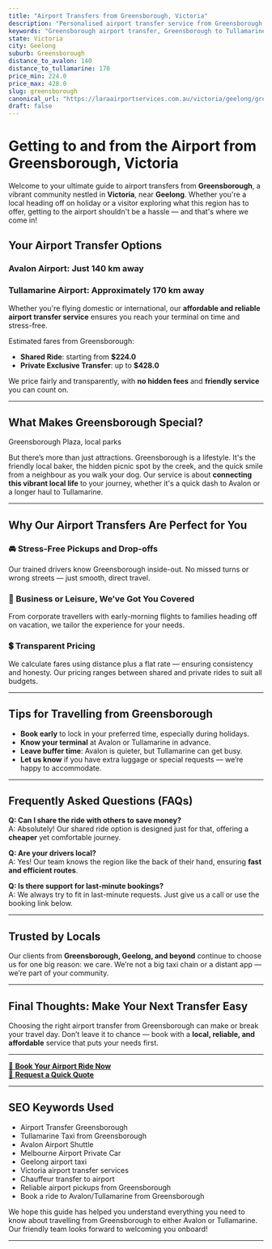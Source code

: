 ```yaml
---
title: "Airport Transfers from Greensborough, Victoria"
description: "Personalised airport transfer service from Greensborough to Avalon and Tullamarine airports. Enjoy a smooth, affordable ride with us!"
keywords: "Greensborough airport transfer, Greensborough to Tullamarine, Greensborough to Avalon, airport taxi Greensborough, private airport transfer Greensborough, shared ride Greensborough, Greensborough transfers, airport shuttle Greensborough, book Greensborough airport taxi, affordable Greensborough airport transfer, Greensborough airport transfer service, airport transfer Geelong, airport transfer Melbourne, Melbourne airport taxi, airport transfers Victoria, Tullamarine airport shuttle, Avalon airport transfers, Melbourne private transfer, airport transport services Melbourne"
state: Victoria
city: Geelong
suburb: Greensborough
distance_to_avalon: 140
distance_to_tullamarine: 170
price_min: 224.0
price_max: 428.0
slug: greensborough
canonical_url: "https://laraairportservices.com.au/victoria/geelong/greensborough/"
draft: false
---
```


# Getting to and from the Airport from Greensborough, Victoria

Welcome to your ultimate guide to airport transfers from **Greensborough**, a vibrant community nestled in **Victoria**, near **Geelong**. Whether you're a local heading off on holiday or a visitor exploring what this region has to offer, getting to the airport shouldn't be a hassle — and that's where we come in!

## Your Airport Transfer Options

### Avalon Airport: Just 140 km away  
### Tullamarine Airport: Approximately 170 km away

Whether you're flying domestic or international, our **affordable and reliable airport transfer service** ensures you reach your terminal on time and stress-free.

Estimated fares from Greensborough:
- **Shared Ride**: starting from **$224.0**
- **Private Exclusive Transfer**: up to **$428.0**

We price fairly and transparently, with **no hidden fees** and **friendly service** you can count on.

---

## What Makes Greensborough Special?

Greensborough Plaza, local parks

But there’s more than just attractions. Greensborough is a lifestyle. It's the friendly local baker, the hidden picnic spot by the creek, and the quick smile from a neighbour as you walk your dog. Our service is about **connecting this vibrant local life** to your journey, whether it's a quick dash to Avalon or a longer haul to Tullamarine.

---

## Why Our Airport Transfers Are Perfect for You

### 🚘 Stress-Free Pickups and Drop-offs
Our trained drivers know Greensborough inside-out. No missed turns or wrong streets — just smooth, direct travel.

### 💼 Business or Leisure, We’ve Got You Covered
From corporate travellers with early-morning flights to families heading off on vacation, we tailor the experience for your needs.

### 💲 Transparent Pricing
We calculate fares using distance plus a flat rate — ensuring consistency and honesty. Our pricing ranges between shared and private rides to suit all budgets.

---

## Tips for Travelling from Greensborough

- **Book early** to lock in your preferred time, especially during holidays.
- **Know your terminal** at Avalon or Tullamarine in advance.
- **Leave buffer time**: Avalon is quieter, but Tullamarine can get busy.
- **Let us know** if you have extra luggage or special requests — we’re happy to accommodate.

---

## Frequently Asked Questions (FAQs)

**Q: Can I share the ride with others to save money?**  
A: Absolutely! Our shared ride option is designed just for that, offering a **cheaper** yet comfortable journey.

**Q: Are your drivers local?**  
A: Yes! Our team knows the region like the back of their hand, ensuring **fast and efficient routes**.

**Q: Is there support for last-minute bookings?**  
A: We always try to fit in last-minute requests. Just give us a call or use the booking link below.

---

## Trusted by Locals

Our clients from **Greensborough, Geelong, and beyond** continue to choose us for one big reason: we care. We’re not a big taxi chain or a distant app — we’re part of your community.

---

## Final Thoughts: Make Your Next Transfer Easy

Choosing the right airport transfer from Greensborough can make or break your travel day. Don’t leave it to chance — book with a **local, reliable, and affordable** service that puts your needs first.

---

[📅 **Book Your Airport Ride Now**](https://laraairportservices.square.site/s/appointments)  
[📧 **Request a Quick Quote**](https://laraairportservices.square.site/contact-us)

---

## SEO Keywords Used
- Airport Transfer Greensborough
- Tullamarine Taxi from Greensborough
- Avalon Airport Shuttle
- Melbourne Airport Private Car
- Geelong airport taxi
- Victoria airport transfer services
- Chauffeur transfer to airport
- Reliable airport pickups from Greensborough
- Book a ride to Avalon/Tullamarine from Greensborough

We hope this guide has helped you understand everything you need to know about travelling from Greensborough to either Avalon or Tullamarine. Our friendly team looks forward to welcoming you onboard!

---
